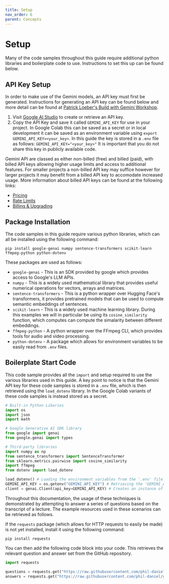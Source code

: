```yaml
---
title: Setup
nav_order: 6
parent: Concepts
---
```


# Setup

Many of the code samples throughout this guide require additional python libraries and boilerplate code to use. Instructions to set this up can be found below.

## API Key Setup

In order to make use of the Gemini models, an API key must first be generated. Instructions for generating an API key can be found below and more detail can be found at [Patrick Loeber's Build with Gemini Workshop](https://github.com/patrickloeber/workshop-build-with-gemini/tree/main).

1. Visit [Google AI Studio](https://aistudio.google.com/apikey) to create or retrieve an API key.
2. Copy the API Key and save it called `GEMINI_API_KEY` for use in your project. In Google Colab this can be saved as a secret or in local development it can be saved as an environment variable using `export GEMINI_API_KEY=<your_key>`. In this guide the key is stored in a `.env` file as follows:
`GEMINI_API_KEY="<your_key>"`
It is important that you do not share this key in publicly available code.

Gemini API are classed as either non-billed (free) and billed (paid), with billed API keys allowing higher usage limits and access to additional features. For smaller projects a non-billed API key may suffice however for larger projects it may benefit from a billed API key to accomodate increased usage. More information about billed API keys can be found at the following links:
- [Pricing](https://ai.google.dev/gemini-api/docs/pricing)
- [Rate Limits](https://ai.google.dev/gemini-api/docs/rate-limits)
- [Billing & Upgrading](https://ai.google.dev/gemini-api/docs/billing)

## Package Installation

The code samples in this guide require various python libraries, which can all be installed using the following command:
```
pip install google-genai numpy sentence-transformers scikit-learn ffmpeg-python python-dotenv
```

These packages are used as follows:
- `google-genai` - This is an SDK provided by google which provides access to Google's LLM APIs.
- `numpy` - This is a widely used mathematical library that provides useful numerical operations for vectors, arrays and matrices.
- `sentence-transformers` - This is a python wrapper over Hugging Face's transformers, it provides pretrained models that can be used to compute semantic embeddings of sentences.
- `scikit-learn` - This is a widely used machine learning library. During this examples we will in particular be using its `cosine_similarity` function, which computes can compute the simalarity between different embeddings.
- `ffmpeg-python` - A python wrapper over the FFmpeg CLI, which provides tools for audio and video processing.
- `python-dotenv` - A package which allows for environment variables to be easily read from `.env` files.

## Boilerplate Start Code

This code sample provides all the `import` and setup required to use the various libraries used in this guide. A key point to notice is that the Gemini API key for these code samples is stored in a `.env` file, which is then retrieved using the `load_dotenv` library. In the Google Colab variants of these code samples is instead stored as a secret.

```python
# Built-in Python Libaries
import os
import json
import math

# Google Generative AI SDK library
from google import genai
from google.genai import types

# Third-party libraries
import numpy as np
from sentence_transformers import SentenceTransformer
from sklearn.metrics.pairwise import cosine_similarity
import ffmpeg
from dotenv import load_dotenv

load_dotenv() # Loading the environment variables from the '.env' file.
GEMINI_API_KEY = os.getenv("GEMINI_API_KEY") # Retrieving the 'GEMINI_API_KEY' environment variable.
client = genai.Client(api_key=GEMINI_API_KEY) # Creates an instance of the Gemini API client, this can be used to make API calls.
```

Throughout this documentation, the usage of these techniques is demonstrated by attempting to answer a series of questions based on the transcript of a lecture. The example resources used in these scenarios can be retrieved as follows.

If the `requests` package (which allows for HTTP requests to easily be made) is not yet installed, install it using the following command:
```
pip install requests
```

You can then add the following code block into your code. This retrieves the relevant question and answer set from the GitHub repository.

```python
import requests

questions = requests.get("https://raw.githubusercontent.com/phil-daniel/gemini-batcher/blob/main/examples/demo_files/questions.txt").text.split('\n')
answers = requests.get("https://raw.githubusercontent.com/phil-daniel/gemini-batcher/blob/main/examples/demo_files/content.txt").text
```
